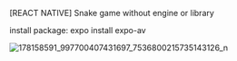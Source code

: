 [REACT NATIVE] Snake game without engine or library

install package:
  expo install expo-av
  

![178158591_997700407431697_7536800215735143126_n](https://user-images.githubusercontent.com/79790753/116802829-68d55480-ab40-11eb-9110-a6a920252dae.jpg)

